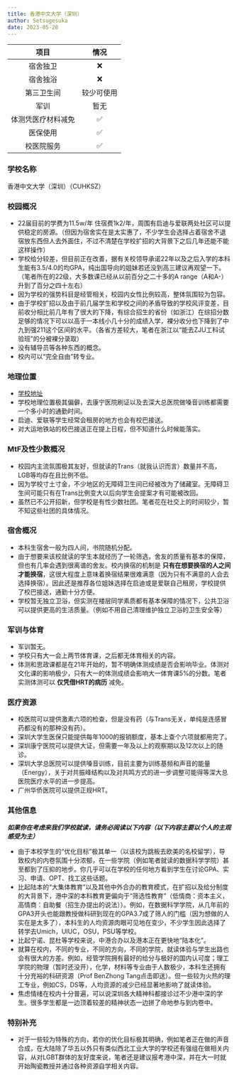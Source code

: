 ```yaml
---
title: 香港中文大学（深圳）
author: Setsugesuka
date: 2023-05-28
---
```


|        项目        |    情况    |
| :----------------: | :--------: |
|      宿舍独卫      |     ❌      |
|      宿舍独浴      |     ❌      |
|     第三卫生间     | 较少可使用 |
|        军训        |    暂无    |
| 体测凭医疗材料减免 |     ✅      |
|      医保使用      |     ✅      |
|     校医院服务     |     ✅      |

### 学校名称

香港中文大学（深圳）（CUHKSZ）

### 校园概况

- 22届目前的学费为11.5w/年 住宿费1k2/年，周围有启迪与爱联两处社区可以提供稳定的房源。（但因为宿舍实在是太实惠了，不少学生会选择占着宿舍不退宿放东西但人去外面住，不过不清楚在学校扩招的大背景下之后几年还能不能这样操作）
- 学校给分较差，但目前正在改善，据有关校领导承诺22年以及之后入学的本科生能有3.5/4.0的均GPA，纯出国导向的姐妹若还没到高三建议再观望一下。（笔者所在的22级，大多数课已经从以前百分之二十多的A range（A和A-）升到了百分之四十左右）
- 因为学校的强势科目是经管相关，校园内女性比例较高，整体氛围较为包容。
- 由于学校扩招以及由于前几届学生和学校之间的矛盾导致的学校风评变差，目前收分相比前几年有了很大的下降，有综合招生的省份（如浙江）在综招分数足够的情况下可以以高于一本线小几十分的成绩入学，裸分收分也下降到了中九到强211这个区间的水平。（各省方差较大，笔者在浙江以“能去ZJU工科试验班”的分被裸分录取）
- 没有辅导员等各种东西的概念。
- 校内可以“完全自由”转专业。

### 地理位置

- [学校地址](https://www.cuhk.edu.cn/zh-hans/page/4908 "cuhksz")
- 学校地理位置极其偏僻，去康宁医院刷证以及去深大总医院做嗓音训练都需要一个多小时的通勤时间。
- 启迪、爱联等学生经常会租房的地方也会有校巴接送。
- 对大运地铁站的校巴接送正在提上日程，但不知道什么时候能落实。

### MtF及性少数概况

- 校园内主流氛围极其友好，但就读的Trans（就我认识而言）数量并不高，LGB等均存在且比例不低。
- 因为学校寸土寸金，不少地区的无障碍卫生间已经被改为了储藏室。无障碍卫生间可能只有在Trans比例变大以后向学生会提案才有可能被改回。
- 虽然已不公开招新，但学校是有性少数社团。笔者花在社交上的时间较少，暂不知这些社团的具体情况。

### 宿舍概况

- 本科生宿舍一般为四人间，书院随机分配。
- 由于想要来该校就读的学生本就经历了一轮筛选，舍友的质量有基本的保障，但也有几率会遇到很离谱的舍友。校内换宿的机制是 **只有在想要换宿的人之间才能换宿**，这很大程度上意味着换宿结果很难满意（因为只有不满意的人会去选择换宿）。因此还是推荐各位姐妹选择在启迪或是爱联自己租房，学校提供了校巴接送，通勤十分方便。 
- 学校暂无独立卫浴，但实测在楼层同学素质都有基本保障的情况下，公共卫浴可以提供更高的生活质量。（例如不用自己清理维护独立卫浴的卫生安全等）
  
### 军训与体育

- 军训暂无。
- 学校只有大一会上两节体育课，之后都无体育相关的内容。
- 体测和思政课都是在21年开始的，暂不明确体测成绩是否会影响毕业。体测对文化课的影响极少，只有大一的体测成绩会影响大一体育课5%的分数。笔者实测体测可以 **仅凭借HRT的病历** 减免。

### 医疗资源

- 校医院可以提供激素六项的检查，但是没有药（与Trans无关，单纯是连感冒药都没有的那种没有药）。
- 深圳大学生医保只能提供每年1000的报销额度，基本上查个六项就都用完了。
- 深圳康宁医院可以提供大证，但需要一年及以上的观察期以及12次以上的随诊。
- 深圳大学总医院可以提供嗓音训练，目前主要为训练基频和声音的能量（Energy），关于对共振峰结构以及对共鸣方式的进一步调整可能得等深大总医院医疗水平的进一步提高。
- 广州华侨医院可以提供正规HRT。

### 其他信息

***如果你在考虑来我们学校就读，请务必阅读以下内容（以下内容主要以个人的主观感受为主）***

- 由于本校学生的“优化目标”极其单一（以该校为跳板去欧美的名校留学），导致校内的内卷氛围十分浓郁，在一些学院（例如笔者就读的数据科学学院）甚至都到了压抑的地步。你几乎可以在学校的任何地方看到学生在讨论GPA、实习、申请、OPT、找工这些话题。
- 比起陆本的“大集体教育”以及其他中外合办的教育模式，在扩招以及给分制度的大背景下，港中深的本科教育更偏向于“筛选性教育”（低情商：资本主义，高情商：自助餐（招生办提出的说法））。例如，在数据科学学院，从几年前的GPA3开头也能跟教授做科研到现在的GPA3.7成了筛人的门槛（因为想做的人实在是太多了），本科生的人均资源肉眼可见地在变少，不少学生因此选择了转学去Umich，UIUC，OSU，PSU等学校。
- 比起宁诺、昆杜等学校来说，中港合办以及港本正在更快地“陆本化”。
- 就算在校内，不同的专业，不同的方向，不同的学院，就读体验与学生出路也会有很大的方差。例如，经管学院拥有最好的给分与极好的国内认可度；理工学院的物理（暂时还没开），化学，材料等专业由于人数极少，本科生还拥有十分充裕的科研资源（Prof BenZhong Tang点击即送）。但一些较为火热的理工专业，例如CS，DS等，人均资源的减少已经显著地影响了就读体验。
- 焦虑情绪在校内十分普遍，可以说深圳各大精神科都接诊过不少港中深的学生。很多学生都是一边顶着较差的精神状态一边拼了命地参与到内卷中。
  
### 特别补充

- 对于一些较为特殊的方向，若你的优化目标极其明确，例如笔者正在做的声音合成，在大陆除了华五以外只有类似西北工业大学的学校还有强组在做相关内容，从对LGBT群体的友好度来说，笔者还是建议报考港中深，并在大一时就开始陶瓷教授并通过各种资源自学相关内容。